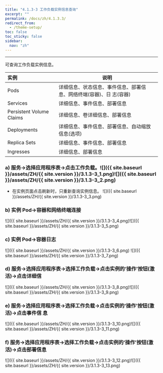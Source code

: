 ```yaml
---
title: "4.1.3-3 工作负载实例信息查询"
excerpt: ""
permalink: /docs/zh/4.1.3.3/
redirect_from:
  - /theme-setup/
toc: false
toc_sticky: false
sidebar:
  nav: "zh"
---
```


---
可查询工作负载实例信息。

| **实例** | **说明** |
| :--- | --- |
| Pods | 详细信息、状态信息、事件信息、部署信息、网络终端(容器)、日 志(容器) |
| Services | 详细信息、事件信息、部署信息 |
| Persistent Volume Claims | 详细信息、卷详细信息、部署信息 |
| Deployments | 详细信息、事件信息、部署信息、自动缩放信息(选项) |
| Replica Sets | 详细信息、事件信息、部署信息 |
| Ingresses | 详细信息、部署信息 |

### a\) 服务→选择应用程序表→点击工作负载。![]({{ site.baseurl }}/assets/ZH/{{ site.version }}/3.1.3-3_1.png)![]({{ site.baseurl }}/assets/ZH/{{ site.version }}/3.1.3-3_2.png)
* 在实例页面点击刷新时，只重新查询实例信息。
![]({{ site.baseurl }}/assets/ZH/{{ site.version }}/3.1.3-3_3.png)


### b\) 实例 Pod→容器和网络终端连接
![]({{ site.baseurl }}/assets/ZH/{{ site.version }}/3.1.3-3_4.png)![]({{ site.baseurl }}/assets/ZH/{{ site.version }}/3.1.3-3_5.png)

### c\) 实例 Pod→容器日志
![]({{ site.baseurl }}/assets/ZH/{{ site.version }}/3.1.3-3_6.png) ![]({{ site.baseurl }}/assets/ZH/{{ site.version }}/3.1.3-3_7.png)

### d\) 服务→选择应用程序表→选择工作负载→点击实例的‘操作’按钮(激活)→点击详细信
![]({{ site.baseurl }}/assets/ZH/{{ site.version }}/3.1.3-3_8.png)![]({{ site.baseurl }}/assets/ZH/{{ site.version }}/3.1.3-3_9.png)

### e\) 服务→选择应用程序表→选择工作负载→点击实例的‘操作’按钮(激活)→点击事件信 息
![]({{ site.baseurl }}/assets/ZH/{{ site.version }}/3.1.3-3_10.png)![]({{ site.baseurl }}/assets/ZH/{{ site.version }}/3.1.3-3_11.png)

### f\) 服务→选择应用程序表→选择工作负载→点击实例的‘操作’按钮(激活)→点击部署信息
![]({{ site.baseurl }}/assets/ZH/{{ site.version }}/3.1.3-3_12.png)![]({{ site.baseurl }}/assets/ZH/{{ site.version }}/3.1.3-3_13.png)
